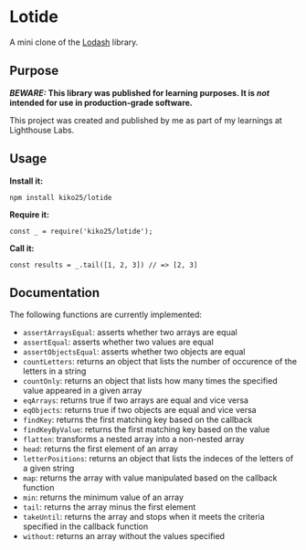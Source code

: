 # Lotide

A mini clone of the [Lodash](https://lodash.com) library.

## Purpose

**_BEWARE:_ This library was published for learning purposes. It is _not_ intended for use in production-grade software.**

This project was created and published by me as part of my learnings at Lighthouse Labs. 

## Usage

**Install it:**

`npm install kiko25/lotide`

**Require it:**

`const _ = require('kiko25/lotide');`

**Call it:**

`const results = _.tail([1, 2, 3]) // => [2, 3]`

## Documentation

The following functions are currently implemented:

* `assertArraysEqual`: asserts whether two arrays are equal
* `assertEqual`: asserts whether two values are equal
* `assertObjectsEqual`: asserts whether two objects are equal
* `countLetters`: returns an object that lists the number of occurence of the letters in a string
* `countOnly`: returns an object that lists how many times the specified value appeared in a given array
* `eqArrays`: returns true if two arrays are equal and vice versa
* `eqObjects`: returns true if two objects are equal and vice versa
* `findKey`: returns the first matching key based on the callback
* `findKeyByValue`: returns the first matching key based on the value
* `flatten`: transforms a nested array into a non-nested array
* `head`: returns the first element of an array
* `letterPositions`: returns an object that lists the indeces of the letters of a given string
* `map`: returns the array with value manipulated based on the callback function
* `min`: returns the minimum value of an array
* `tail`: returns the array minus the first element
* `takeUntil`: returns the array and stops when it meets the criteria specified in the callback function
* `without`: returns an array without the values specified